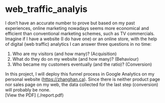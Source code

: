 # web_traffic_analyis

I don’t have an accurate number to prove but based on my past experiences, online marketing nowadays seems more economical and efficient than conventional marketing schemes, such as TV commercials. Imagine if I have a website (I do have one) or an online store, with the help of digital (web traffic) analytics I can answer three questions in no time:    
1.	Who are my visitors (and how many)? (Acquisition)   
2.	What do they do on my website (and how many)? (Behaviour)  
3.	Who became my customers eventually (and the ratio)? (Conversion)  

In this project, I will deploy this funnel process in Google Analytics on my personal website (https://zhanghan.ca). Since there is neither product page nor sales page on my web, the data collected for the last step (conversion) will probably be none.  
[View the PDF] (./report.pdf)


